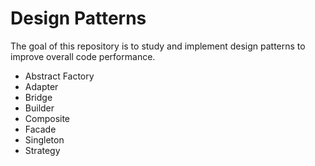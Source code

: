 # Design Patterns

The goal of this repository is to study and implement design patterns to improve overall code performance.

* Abstract Factory
* Adapter
* Bridge
* Builder
* Composite
* Facade
* Singleton
* Strategy